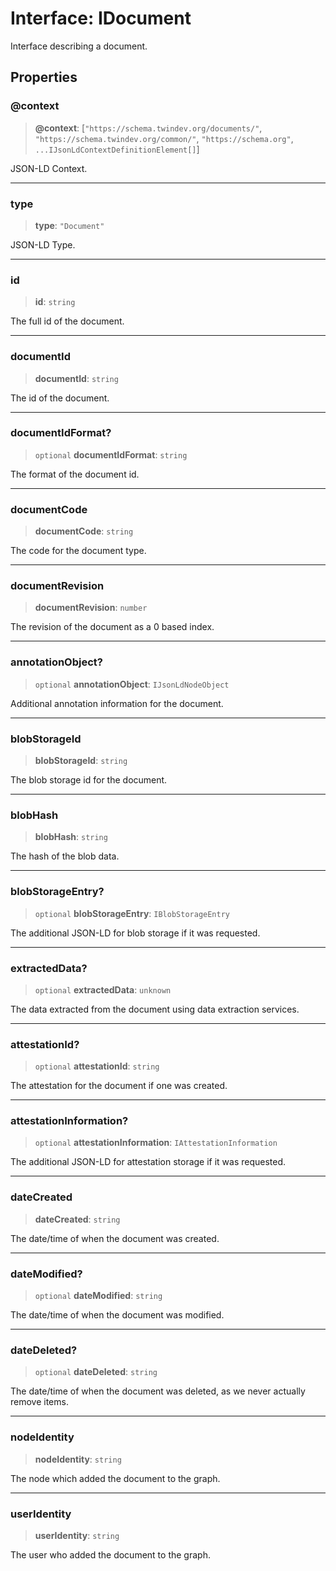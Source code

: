 # Interface: IDocument

Interface describing a document.

## Properties

### @context

> **@context**: \[`"https://schema.twindev.org/documents/"`, `"https://schema.twindev.org/common/"`, `"https://schema.org"`, `...IJsonLdContextDefinitionElement[]`\]

JSON-LD Context.

***

### type

> **type**: `"Document"`

JSON-LD Type.

***

### id

> **id**: `string`

The full id of the document.

***

### documentId

> **documentId**: `string`

The id of the document.

***

### documentIdFormat?

> `optional` **documentIdFormat**: `string`

The format of the document id.

***

### documentCode

> **documentCode**: `string`

The code for the document type.

***

### documentRevision

> **documentRevision**: `number`

The revision of the document as a 0 based index.

***

### annotationObject?

> `optional` **annotationObject**: `IJsonLdNodeObject`

Additional annotation information for the document.

***

### blobStorageId

> **blobStorageId**: `string`

The blob storage id for the document.

***

### blobHash

> **blobHash**: `string`

The hash of the blob data.

***

### blobStorageEntry?

> `optional` **blobStorageEntry**: `IBlobStorageEntry`

The additional JSON-LD for blob storage if it was requested.

***

### extractedData?

> `optional` **extractedData**: `unknown`

The data extracted from the document using data extraction services.

***

### attestationId?

> `optional` **attestationId**: `string`

The attestation for the document if one was created.

***

### attestationInformation?

> `optional` **attestationInformation**: `IAttestationInformation`

The additional JSON-LD for attestation storage if it was requested.

***

### dateCreated

> **dateCreated**: `string`

The date/time of when the document was created.

***

### dateModified?

> `optional` **dateModified**: `string`

The date/time of when the document was modified.

***

### dateDeleted?

> `optional` **dateDeleted**: `string`

The date/time of when the document was deleted, as we never actually remove items.

***

### nodeIdentity

> **nodeIdentity**: `string`

The node which added the document to the graph.

***

### userIdentity

> **userIdentity**: `string`

The user who added the document to the graph.

